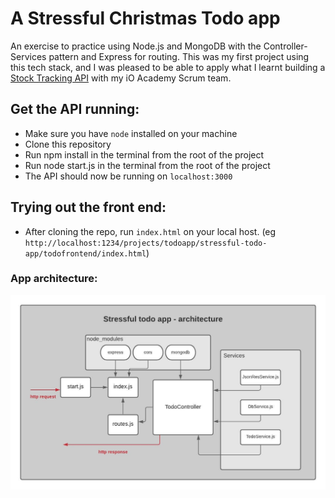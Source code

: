 # A Stressful Christmas Todo app
An exercise to practice using Node.js and MongoDB with the Controller-Services pattern and Express for routing. 
This was my first project using this tech stack, and I was pleased to be able to apply what I learnt building a [Stock Tracking API](https://github.com/iO-Academy/2021-aug-stock) with my iO Academy Scrum team.

## Get the API running:
- Make sure you have `node` installed on your machine
- Clone this repository
- Run npm install in the terminal from the root of the project
- Run node start.js in the terminal from the root of the project
- The API should now be running on `localhost:3000`

## Trying out the front end:
- After cloning the repo, run `index.html` on your local host. (eg `http://localhost:1234/projects/todoapp/stressful-todo-app/todofrontend/index.html`)

### App architecture:

![App architecture](node/assets/TodoApp.jpeg)
